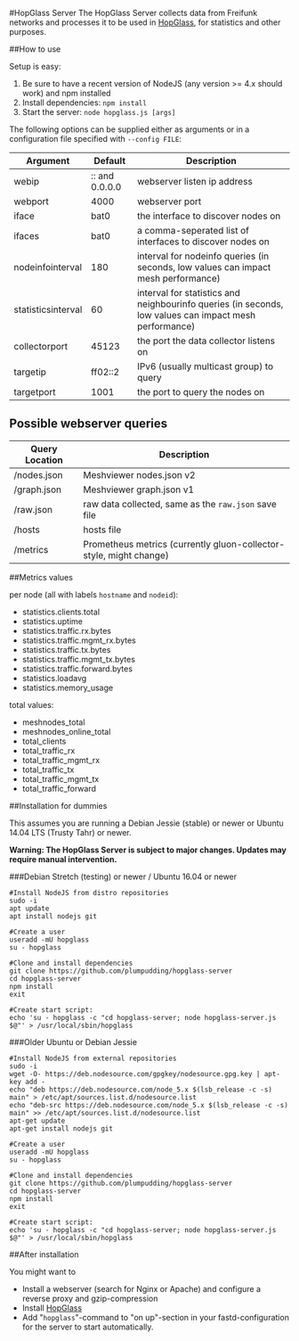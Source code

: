 #HopGlass Server
The HopGlass Server collects data from Freifunk networks and processes it to be used in [HopGlass](https://github.com/plumpudding/hopglass), for statistics and other purposes.

##How to use

Setup is easy:

1. Be sure to have a recent version of NodeJS (any version >= 4.x should work) and npm installed
2. Install dependencies:
   `npm install`
3. Start the server:
   `node hopglass.js [args]`

The following options can be supplied either as arguments or in a configuration file specified with `--config FILE`:

|Argument          |Default       |Description|
|------------------|--------------|---|
|webip             |:: and 0.0.0.0|webserver listen ip address
|webport           |4000          |webserver port|
|iface             |bat0          |the interface to discover nodes on|
|ifaces            |bat0          |a comma-seperated list of interfaces to discover nodes on|
|nodeinfointerval  |180           |interval for nodeinfo queries (in seconds, low values can impact mesh performance)|
|statisticsinterval|60            |interval for statistics and neighbourinfo queries (in seconds, low values can impact mesh performance)|
|collectorport     |45123         |the port the data collector listens on|
|targetip          |ff02::2       |IPv6 (usually multicast group) to query|
|targetport        |1001          |the port to query the nodes on|

Possible webserver queries
--------------------------

|Query Location|Description|
|--------------|---|
|/nodes.json   |Meshviewer nodes.json v2|
|/graph.json   |Meshviewer graph.json v1|
|/raw.json     |raw data collected, same as the `raw.json` save file|
|/hosts        |hosts file|
|/metrics      |Prometheus metrics (currently gluon-collector-style, might change)|

##Metrics values

per node (all with labels `hostname` and `nodeid`):

- statistics.clients.total
- statistics.uptime
- statistics.traffic.rx.bytes
- statistics.traffic.mgmt_rx.bytes
- statistics.traffic.tx.bytes
- statistics.traffic.mgmt_tx.bytes
- statistics.traffic.forward.bytes
- statistics.loadavg
- statistics.memory_usage

total values:

- meshnodes_total
- meshnodes_online_total
- total_clients
- total_traffic_rx
- total_traffic_mgmt_rx
- total_traffic_tx
- total_traffic_mgmt_tx
- total_traffic_forward

##Installation for dummies

This assumes you are running a Debian Jessie (stable) or newer or Ubuntu 14.04 LTS (Trusty Tahr) or newer. 

**Warning: The HopGlass Server is subject to major changes. Updates may require manual intervention.**

###Debian Stretch (testing) or newer / Ubuntu 16.04 or newer

```
#Install NodeJS from distro repositories
sudo -i
apt update
apt install nodejs git

#Create a user
useradd -mU hopglass
su - hopglass

#Clone and install dependencies
git clone https://github.com/plumpudding/hopglass-server
cd hopglass-server
npm install
exit

#Create start script:
echo 'su - hopglass -c "cd hopglass-server; node hopglass-server.js $@"' > /usr/local/sbin/hopglass
```

###Older Ubuntu or Debian Jessie

```
#Install NodeJS from external repositories
sudo -i
wget -O- https://deb.nodesource.com/gpgkey/nodesource.gpg.key | apt-key add -
echo "deb https://deb.nodesource.com/node_5.x $(lsb_release -c -s) main" > /etc/apt/sources.list.d/nodesource.list
echo "deb-src https://deb.nodesource.com/node_5.x $(lsb_release -c -s) main" >> /etc/apt/sources.list.d/nodesource.list
apt-get update
apt-get install nodejs git

#Create a user
useradd -mU hopglass
su - hopglass

#Clone and install dependencies
git clone https://github.com/plumpudding/hopglass-server
cd hopglass-server
npm install
exit

#Create start script:
echo 'su - hopglass -c "cd hopglass-server; node hopglass-server.js $@"' > /usr/local/sbin/hopglass
```

##After installation

You might want to
- Install a webserver (search for Nginx or Apache) and configure a reverse proxy and gzip-compression
- Install [HopGlass](https://github.com/plumpudding/hopglass)
- Add "`hopglass`"-command to "on up"-section in your fastd-configuration for the server to start automatically.
